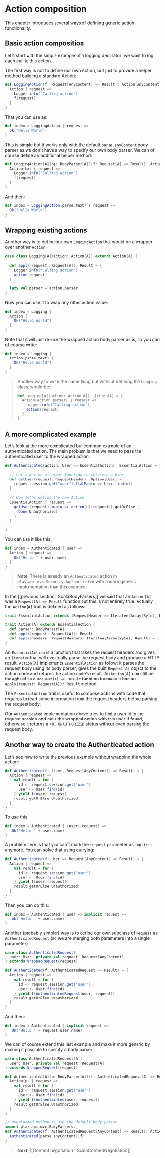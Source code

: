# Action composition

This chapter introduces several ways of defining generic action functionality.

## Basic action composition

Let’s start with the simple example of a logging decorator: we want to log each call to this action.

The first way is not to define our own Action, but just to provide a helper method building a standard Action:

```scala
def LoggingAction(f: Request[AnyContent] => Result): Action[AnyContent] = {
  Action { request =>
    Logger.info("Calling action")
    f(request)
  }
}
```

That you can use as:

```scala
def index = LoggingAction { request =>
  Ok("Hello World")
}
```

This is simple but it works only with the default `parse.anyContent` body parser as we don't have a way to specify our own body parser. We can of course define an additional helper method:

```scala
def LoggingAction[A](bp: BodyParser[A])(f: Request[A] => Result): Action[A] = {
  Action(bp) { request =>
    Logger.info("Calling action")
    f(request)
  }
}
```

And then:

```scala
def index = LoggingAction(parse.text) { request =>
  Ok("Hello World")
}
```

## Wrapping existing actions

Another way is to define our own `LoggingAction` that would be a wrapper over another `Action`:

```scala
case class Logging[A](action: Action[A]) extends Action[A] {
  
  def apply(request: Request[A]): Result = {
    Logger.info("Calling action")
    action(request)
  }
  
  lazy val parser = action.parser
}
```

Now you can use it to wrap any other action value:

```scala
def index = Logging { 
  Action { 
    Ok("Hello World")
  }
}
```

Note that it will just re-use the wrapped action body parser as is, so you can of course write:

```scala
def index = Logging { 
  Action(parse.text) { 
    Ok("Hello World")
  }
}
```

> Another way to write the same thing but without defining the `Logging` class, would be:
> 
> ```scala
> def Logging[A](action: Action[A]): Action[A] = {
>   Action(action.parser) { request =>
>     Logger.info("Calling action")
>     action(request)
>   }
> }
> ```

## A more complicated example

Let’s look at the more complicated but common example of an authenticated action. The main problem is that we need to pass the authenticated user to the wrapped action.

```scala
def Authenticated(action: User => EssentialAction): EssentialAction = {
  
  // Let's define a helper function to retrieve a User
  def getUser(request: RequestHeader): Option[User] = {
    request.session.get("user").flatMap(u => User.find(u))
  }
  
  // Now let's define the new Action
  EssentialAction { request =>
    getUser(request).map(u => action(u)(request)).getOrElse {
      Done(Unauthorized)
    }
  }
  
}
```

You can use it like this:

```scala
def index = Authenticated { user =>
  Action { request =>
    Ok("Hello " + user.name)
  }
}
```

> **Note:** There is already an `Authenticated` action in `play.api.mvc.Security.Authenticated` with a more generic implementation than this example.

In the [[previous section | ScalaBodyParsers]] we said that an `Action[A]` was a `Request[A] => Result` function but this is not entirely true. Actually the `Action[A]` trait is defined as follows:

```scala
trait EssentialAction extends (RequestHeader => Iteratee[Array[Byte], Result])

trait Action[A] extends EssentialAction {
  def parser: BodyParser[A]
  def apply(request: Request[A]): Result
  def apply(headers: RequestHeader): Iteratee[Array[Byte], Result] = …
}
```

An `EssentialAction` is a function that takes the request headers and gives an `Iteratee` that will eventually parse the request body and produce a HTTP result. `Action[A]` implements `EssentialAction` as follow: it parses the request body using its body parser, gives the built `Request[A]` object to the action code and returns the action code’s result. An `Action[A]` can still be thought of as a `Request[A] => Result` function because it has an `apply(request: Request[A]): Result` method.

The `EssentialAction` trait is useful to compose actions with code that requires to read some information from the request headers before parsing the request body.

Our `Authenticated` implementation above tries to find a user id in the request session and calls the wrapped action with this user if found, otherwise it returns a `401 UNAUTHORIZED` status without even parsing the request body.

## Another way to create the Authenticated action

Let’s see how to write the previous example without wrapping the whole action:

```scala
def Authenticated(f: (User, Request[AnyContent]) => Result) = {
  Action { request =>
    val result = for {
      id <- request.session.get("user")
      user <- User.find(id)
    } yield f(user, request)
    result getOrElse Unauthorized
  }
}
```

To use this:

```scala
def index = Authenticated { (user, request) =>
   Ok("Hello " + user.name)
}
```

A problem here is that you can't mark the `request` parameter as `implicit` anymore. You can solve that using currying:

```scala
def Authenticated(f: User => Request[AnyContent] => Result) = {
  Action { request =>
    val result = for {
      id <- request.session.get("user")
      user <- User.find(id)
    } yield f(user)(request)
    result getOrElse Unauthorized
  }
}
```

Then you can do this:

```scala
def index = Authenticated { user => implicit request =>
   Ok("Hello " + user.name)
}
```

Another (probably simpler) way is to define our own subclass of `Request` as `AuthenticatedRequest` (so we are merging both parameters into a single parameter):

```scala
case class AuthenticatedRequest(
  user: User, private val request: Request[AnyContent]
) extends WrappedRequest(request)

def Authenticated(f: AuthenticatedRequest => Result) = {
  Action { request =>
    val result = for {
      id <- request.session.get("user")
      user <- User.find(id)
    } yield f(AuthenticatedRequest(user, request))
    result getOrElse Unauthorized
  }
}
```

And then:

```scala
def index = Authenticated { implicit request =>
   Ok("Hello " + request.user.name)
}
```

We can of course extend this last example and make it more generic by making it possible to specify a body parser:

```scala
case class AuthenticatedRequest[A](
  user: User, private val request: Request[A]
) extends WrappedRequest(request)

def Authenticated[A](p: BodyParser[A])(f: AuthenticatedRequest[A] => Result) = {
  Action(p) { request =>
    val result = for {
      id <- request.session.get("user")
      user <- User.find(id)
    } yield f(Authenticated(user, request))
    result getOrElse Unauthorized
  }
}

// Overloaded method to use the default body parser
import play.api.mvc.BodyParsers._
def Authenticated(f: AuthenticatedRequest[AnyContent] => Result): Action[AnyContent]  = {
  Authenticated(parse.anyContent)(f)
}
```

> **Next:** [[Content negotiation | ScalaContentNegotiation]]